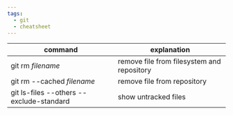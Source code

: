 ```yaml
---
tags:
  - git
  - cheatsheet
---
```



| **command**                                  | **explanation**                            |
| -------------------------------------------- | ------------------------------------------ |
| git rm *filename*<br>                        | remove file from filesystem and repository |
| git rm --cached *filename*<br>               | remove file from repository                |
| git ls-files --others --exclude-standard<br> | show untracked files                       |

